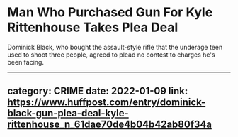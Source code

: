 # Man Who Purchased Gun For Kyle Rittenhouse Takes Plea Deal

Dominick Black, who bought the assault-style rifle that the underage teen used to shoot three people, agreed to plead no contest to charges he's been facing.

---
category: CRIME
date: 2022-01-09
link: https://www.huffpost.com/entry/dominick-black-gun-plea-deal-kyle-rittenhouse_n_61dae70de4b04b42ab80f34a
---

